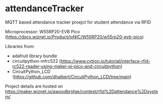 # attendanceTracker
MQTT based attendance tracker proejct for student attendance via RFID 

Microprocessor: W55RP20-EVB Pico (https://docs.wiznet.io/Product/ioNIC/W55RP20/w55rp20-evb-pico)

Libraries from:
* adafruit library bundle
* circuitpython-mfrc522 (https://www.cytron.io/tutorial/interface-rfid-rc522-reader-using-maker-pi-pico-and-circuitpython)
* CircuitPython_LCD (https://github.com/dhalbert/CircuitPython_LCD/tree/main)

Project details are hosted on https://maker.wiznet.io/awoodbridge/contest/rfid%2Dattendance%2Dsystem/
